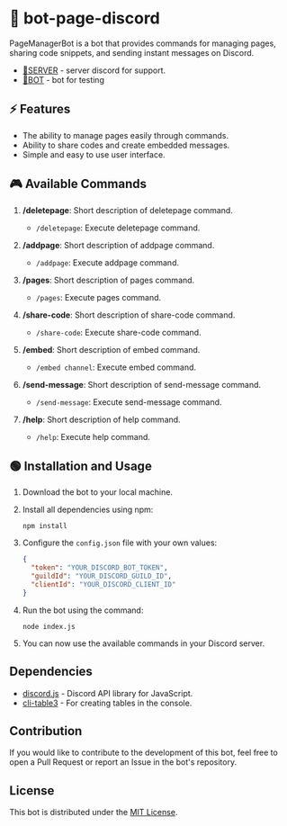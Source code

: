 # 🤖 bot-page-discord
PageManagerBot is a bot that provides commands for managing pages, sharing code snippets, and sending instant messages on Discord.

- [🎫SERVER](https://discord.js.org/) - server discord for support.
- [🎨BOT](https://discord.js.org/) - bot for testing


## ⚡ Features

- The ability to manage pages easily through commands.
- Ability to share codes and create embedded messages.
- Simple and easy to use user interface.

## 🎮 Available Commands

1. **/deletepage**: Short description of deletepage command.
   - `/deletepage`: Execute deletepage command.

2. **/addpage**: Short description of addpage command.
   - `/addpage`: Execute addpage command.

3. **/pages**: Short description of pages command.
   - `/pages`: Execute pages command.

4. **/share-code**: Short description of share-code command.
   - `/share-code`: Execute share-code command.

5. **/embed**: Short description of embed command.
   - `/embed channel`: Execute embed command.

6. **/send-message**: Short description of send-message command.
   - `/send-message`: Execute send-message command.

7. **/help**: Short description of help command.
   - `/help`: Execute help command.

## 🟢 Installation and Usage

1. Download the bot to your local machine.
2. Install all dependencies using npm:

   ```
   npm install
   ```

3. Configure the `config.json` file with your own values:

   ```json
   {
     "token": "YOUR_DISCORD_BOT_TOKEN",
     "guildId": "YOUR_DISCORD_GUILD_ID",
     "clientId": "YOUR_DISCORD_CLIENT_ID"
   }
   ```

4. Run the bot using the command:

   ```
   node index.js
   ```

5. You can now use the available commands in your Discord server.

## Dependencies

- [discord.js](https://discord.js.org/) - Discord API library for JavaScript.
- [cli-table3](https://www.npmjs.com/package/cli-table3) - For creating tables in the console.

## Contribution

If you would like to contribute to the development of this bot, feel free to open a Pull Request or report an Issue in the bot's repository.

## License

This bot is distributed under the [MIT License](https://opensource.org/licenses/MIT).
```
